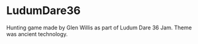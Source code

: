 # LudumDare36
Hunting game made by Glen Willis as part of Ludum Dare 36 Jam. Theme was ancient technology.